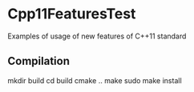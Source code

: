 Cpp11FeaturesTest
=================

Examples of usage of new features of C++11 standard

Compilation
-----------------

mkdir build
cd build
cmake ..
make 
sudo make install

